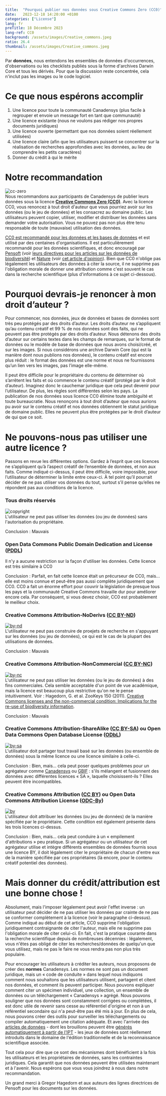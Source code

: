 ```yaml
---
title:  "Pourquoi publier nos données sous Creative Commons Zero (CC0)"
date:   2023-12-18 14:20:00 +0100
categories: ["License"]
lang: fr
preTitle: 18 Décembre 2023
lang-ref: CC0
background: /assets/images/Creative_commons.jpeg
ratio: 26.4
thumbnail: /assets/images/Creative_commons.jpeg
---
```


Par **données**, nous entendons les ensembles de données d'occurrences, d'observations ou les checklists publiés sous la forme d'archives Darwin Core et tous les dérivés. Pour que la discussion reste concentrée, cela n'inclut pas les images ou le code logiciel.

# Ce que nous espérons accomplir

1.  Une licence pour toute la communauté Canadensys (plus facile à regrouper et envoie un message fort en tant que communauté)
2.  Une licence existante (nous ne voulons pas rédiger nos propres documents juridiques)
3.  Une licence ouverte (permettant que nos données soient réellement utilisées)
4.  Une licence claire (afin que les utilisateurs puissent se concentrer sur la réalisation de recherches approfondies avec les données, au lieu de comprendre les petits caractères)
5.  Donner du crédit à qui le mérite

# Notre recommandation

![cc-zero](/assets/images/cc-zero.png)  
Nous recommandons aux participants de Canadensys de publier leurs données sous la licence **[Creative Commons Zero (CC0)](https://creativecommons.org/publicdomain/zero/1.0/)**. Avec la licence CC0, vous renoncez à tout droit d'auteur que vous pourriez avoir sur les données (ou le jeu de données) et les consacrez au domaine public. Les utilisateurs peuvent copier, utiliser, modifier et distribuer les données sans demander votre autorisation. Vous ne pouvez pas non plus être tenu responsable de toute (mauvaise) utilisation des données.

[CC0 est recommandé pour les données et les bases de données](https://wiki.creativecommons.org/wiki/CC0_use_for_data) et est utilisé par des centaines d'organisations. Il est particulièrement recommandé pour les données scientifiques, et donc encouragé par [Pensoft](https://pensoft.net/) (voir [leurs directives pour les articles sur les données de biodiversité](https://blog.pensoft.net/2011/06/01/data-publishing-policies-and-guidelines-for-biodiversity-data-published-by-pensoft/)) et [Nature](https://www.nature.com/) (voir [cet article d'opinion](https://www.nature.com/articles/461171a)). Bien que CC0 n'oblige pas légalement les utilisateurs des données à citer la source, il ne supprime pas l'obligation morale de donner une attribution comme c'est souvent le cas dans la recherche scientifique (plus d'informations à ce sujet ci-dessous).

# Pourquoi devrais-je renoncer à mon droit d’auteur ?

Pour commencer, nos données, jeux de données et bases de données sont très peu protégés par des droits d’auteur. Les droits d’auteur ne s’appliquent qu’au contenu créatif et 99 % de nos données sont des faits, qui ne peuvent pas être protégés par des droits d’auteur. Nous détenons des droits d’auteur sur certains textes dans les champs de remarques, sur le format de données ou le modèle de base de données que nous avons choisi/créé, et sur les images. Si nous considérons une archive Darwin Core (qui est la manière dont nous publions nos données), le contenu créatif est encore plus réduit : le format des données est une norme et nous ne fournissons qu’un lien vers les images, pas l’image elle-même.

Il peut être difficile pour le propriétaire du contenu de déterminer où s’arrêtent les faits et où commence le contenu créatif (protégé par le droit d’auteur). Imaginez donc le cauchemar juridique que cela peut devenir pour l’utilisateur. De plus, les règles sont différentes selon les pays. La publication de nos données sous licence CC0 élimine toute ambiguïté et toute bureaucratie. Nous renonçons à tout droit d’auteur que nous aurions pu avoir sur le contenu créatif et nos données obtiennent le statut juridique de domaine public. Elles ne peuvent plus être protégées par le droit d’auteur de qui que ce soit.

# Ne pouvons-nous pas utiliser une autre licence ?

Passons en revue les différentes options. Gardez à l’esprit que ces licences ne s’appliquent qu’à l’aspect créatif de l’ensemble de données, et non aux faits. Comme indiqué ci-dessus, il peut être difficile, voire impossible, pour l’utilisateur de déterminer la limite entre ceux-ci. À tel point qu’il pourrait décider de ne pas utiliser vos données du tout, surtout s’il pense qu’elles ne répondent pas aux conditions de la licence.

### Tous droits réservés

![copyright](/assets/images/Copyright.png)  
L'utilisateur ne peut pas utiliser les données (ou jeu de données) sans l'autorisation du propriétaire.

Conclusion : Mauvais

### Open Data Commons Public Domain Dedication and License ([PDDL](https://opendatacommons.org/licenses/pddl/summary/))

Il n'y a aucune restriction sur la façon d'utiliser les données. Cette licence est très similaire à CC0

Conclusion : Parfait, en fait cette licence était un précurseur de CC0, mais... elle est moins connue et peut-être pas aussi complète juridiquement que CC0. CC0 a fait un énorme effort pour couvrir la législation de presque tous les pays et la communauté Creative Commons travaille dur pour améliorer encore cela. Par conséquent, si vous devez choisir, CC0 est probablement le meilleur choix.

### Creative Commons Attribution-NoDerivs ([CC BY-ND](https://creativecommons.org/licenses/by-nd/4.0/))

[![by-nd](/assets/images/CC_BY-ND.png)](https://creativecommons.org/licenses/by-nd/4.0/)  
L'utilisateur ne peut pas construire de proejets de recherche en s'appuyant sur les données (ou jeu de données), ce qui est le cas de la plupart des utilisations de données.

Conclusion : Mauvais

### Creative Commons Attribution-NonCommercial ([CC BY-NC](https://creativecommons.org/licenses/by-nc/4.0/))

[![by-nc](/assets/images/Cc_by-nc_icon.png)](https://creativecommons.org/licenses/by-nc/4.0/)  
L'utilisateur ne peut pas utiliser les données (ou le jeu de données) à des fins commerciales. Cela semble acceptable d'un point de vue académique, mais la licence est beaucoup plus restrictive qu'on ne le pense intuitivement. Voir : Hagedorn, G. et al. ZooKeys 150 (2011). [Creative Commons licenses and the non-commercial condition: Implications for the re-use of biodiversity information](https://doi.org/10.3897/zookeys.150.2189).

Conclusion : Mauvais

### Creative Commons Attribution-ShareAlike ([CC BY-SA](https://creativecommons.org/licenses/by-sa/4.0/)) ou Open Data Commons Open Database License ([ODbL](https://opendatacommons.org/licenses/odbl/summary/))

[![by-sa](/assets/images/cc-by-sa.png)](https://creativecommons.org/licenses/by-sa/4.0/)  
L'utilisateur doit partager tout travail basé sur les données (ou ensemble de données) sous la même licence ou une licence similaire à celle-ci.

Conclusion : Bien, mais... cela peut poser quelques problèmes pour un agrégateur comme [Canadensys](https://www.canadensys.net/) ou [GBIF](https://www.gbif.org/) : s'ils mélangent et fusionnent des données avec différentes licences « SA », laquelle choisissent-ils ? Elles peuvent être incompatibles.

### Creative Commons Attribution ([CC BY](https://creativecommons.org/licenses/by/4.0/)) ou Open Data Commons Attribution License ([ODC-By](https://opendatacommons.org/licenses/by/summary/))

[![by](/assets/images/cc-by.png)](https://creativecommons.org/licenses/by/4.0/)  
L'utilisateur doit attribuer les données (ou jeu de données) de la manière spécifiée par le propriétaire. Cette condition est également présente dans les trois licences ci-dessus.

Conclusion : Bien, mais... cela peut conduire à un « empilement d'attributions » peu pratique. Si un agrégateur ou un utilisateur de cet agrégateur utilise et intègre différents ensembles de données fournis sous une licence BY, il doit légalement citer le propriétaire de chacun d'entre eux de la manière spécifiée par ces propriétaires (là encore, pour le contenu créatif potentiel des données).

# Mais donner du crédit/attribution est une bonne chose !

Absolument, mais l'imposer légalement peut avoir l'effet inverse : un utilisateur peut décider de ne pas utiliser les données par crainte de ne pas se conformer complètement à la licence (voir le paragraphe ci-dessus). Comme indiqué au début de cet article, CC0 supprime l'obligation juridiquement contraignante de citer l'auteur, mais elle ne supprime pas l'obligation morale de citer celui-ci. En fait, c'est la pratique courante dans la recherche scientifique depuis de nombreuses décennies : légalement, vous n'êtes pas obligé de citer les recherches/données de quelqu'un que vous utilisez, mais ne pas le faire ne vous rendra pas non plus très populaire.

Pour encourager les utilisateurs à créditer les auteurs, nous proposons de créer des **normes** Canadensys. Les normes ne sont pas un document juridique, mais un « code de conduite » dans lequel nous indiquons comment nous souhaitons que les utilisateurs utilisent, partagent et citent nos données, et comment ils peuvent participer. Nous pouvons expliquer comment citer un spécimen individuel, une collection, un ensemble de données ou un téléchargement « Canadensys » agrégé. Nous pouvons souligner que nos données sont constamment corrigées ou complétées, il est donc utile de revenir sans cesse au référentiel d'origine et non à un référentiel secondaire qui n'a peut-être pas été mis à jour. En plus de cela, nous pouvons créer des outils pour surveiller les téléchargements ou compiler automatiquement une citation adéquate. Et avec l'arrivée des [articles de données](http://dx.doi.org/10.1186/1471-2105-12-S15-S2) - dont les brouillons peuvent être [générés automatiquement à partir de l'IPT](https://www.gbif.org/data-papers) - les jeux de données sont réellement introduits dans le domaine de l'édition traditionnelle et de la reconnaissance scientifique associée.

Tout cela pour dire que ce sont des mécanismes dont bénéficient à la fois les utilisateurs et les propriétaires de données, sans les contraintes juridiques. Cela garantit que nos données peuvent être utilisées maintenant et à l'avenir. Nous espérons que vous vous joindrez à nous dans notre recommandation.

Un grand merci à Gregor Hagedorn et aux auteurs des lignes directrices de Pensoft pour les documents sur les données.